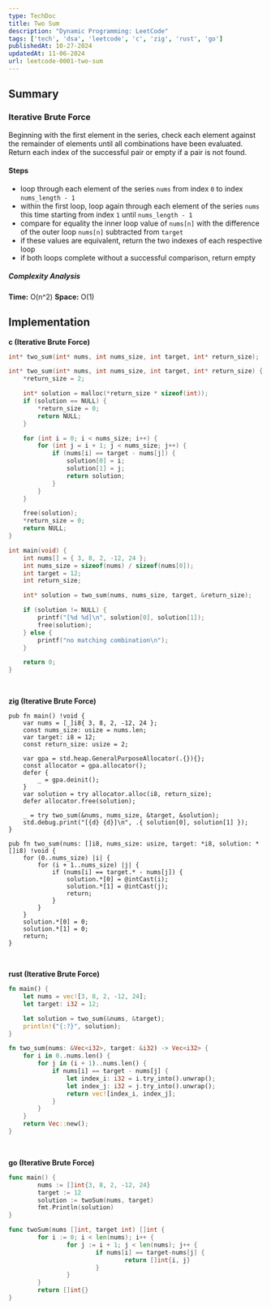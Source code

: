 ```yaml
---
type: TechDoc
title: Two Sum
description: "Dynamic Programming: LeetCode"
tags: ['tech', 'dsa', 'leetcode', 'c', 'zig', 'rust', 'go']
publishedAt: 10-27-2024
updatedAt: 11-06-2024
url: leetcode-0001-two-sum
---
```

## Summary
### Iterative Brute Force
Beginning with the first element in the series, check each element against the remainder of
elements until all combinations have been evaluated.
Return each index of the successful pair or empty if a pair is not found.

#### Steps
- loop through each element of the series `nums` from index `0` to index `nums_length - 1`
- within the first loop, loop again through each element of the series `nums` this time
starting from index `1` until `nums_length - 1`
- compare for equality the inner loop value of `nums[n]` with the difference of the outer loop
`nums[n]` subtracted from `target`
- if these values are equivalent, return the two indexes of each respective loop
- if both loops complete without a successful comparison, return empty

##### Complexity Analysis
**Time:** O(n^2)
**Space:** O(1)

## Implementation
**c (Iterative Brute Force)**
```c
int* two_sum(int* nums, int nums_size, int target, int* return_size);

int* two_sum(int* nums, int nums_size, int target, int* return_size) {
    *return_size = 2;

    int* solution = malloc(*return_size * sizeof(int));
    if (solution == NULL) {
        *return_size = 0;
        return NULL;
    }

    for (int i = 0; i < nums_size; i++) {
        for (int j = i + 1; j < nums_size; j++) {
            if (nums[i] == target - nums[j]) {
                solution[0] = i;
                solution[1] = j;
                return solution;
            }
        }
    }

    free(solution);
    *return_size = 0;
    return NULL;
}

int main(void) {
    int nums[] = { 3, 8, 2, -12, 24 };
    int nums_size = sizeof(nums) / sizeof(nums[0]);
    int target = 12;
    int return_size;

    int* solution = two_sum(nums, nums_size, target, &return_size);

    if (solution != NULL) {
        printf("[%d %d]\n", solution[0], solution[1]);
        free(solution);
    } else {
        printf("no matching combination\n");
    }

    return 0;
}
```

<br />

**zig (Iterative Brute Force)**
```zig
pub fn main() !void {
    var nums = [_]i8{ 3, 8, 2, -12, 24 };
    const nums_size: usize = nums.len;
    var target: i8 = 12;
    const return_size: usize = 2;

    var gpa = std.heap.GeneralPurposeAllocator(.{}){};
    const allocator = gpa.allocator();
    defer {
        _ = gpa.deinit();
    }
    var solution = try allocator.alloc(i8, return_size);
    defer allocator.free(solution);

    _ = try two_sum(&nums, nums_size, &target, &solution);
    std.debug.print("[{d} {d}]\n", .{ solution[0], solution[1] });
}

pub fn two_sum(nums: []i8, nums_size: usize, target: *i8, solution: *[]i8) !void {
    for (0..nums_size) |i| {
        for (i + 1..nums_size) |j| {
            if (nums[i] == target.* - nums[j]) {
                solution.*[0] = @intCast(i);
                solution.*[1] = @intCast(j);
                return;
            }
        }
    }
    solution.*[0] = 0;
    solution.*[1] = 0;
    return;
}
```

<br />

**rust (Iterative Brute Force)**
```rust
fn main() {
    let nums = vec![3, 8, 2, -12, 24];
    let target: i32 = 12;

    let solution = two_sum(&nums, &target);
    println!("{:?}", solution);
}

fn two_sum(nums: &Vec<i32>, target: &i32) -> Vec<i32> {
    for i in 0..nums.len() {
        for j in (i + 1)..nums.len() {
            if nums[i] == target - nums[j] {
                let index_i: i32 = i.try_into().unwrap();
                let index_j: i32 = j.try_into().unwrap();
                return vec![index_i, index_j];
            }
        }
    }
    return Vec::new();
}
```

<br />

**go (Iterative Brute Force)**
```go
func main() {
        nums := []int{3, 8, 2, -12, 24}
        target := 12
        solution := twoSum(nums, target)
        fmt.Println(solution)
}

func twoSum(nums []int, target int) []int {
        for i := 0; i < len(nums); i++ {
                for j := i + 1; j < len(nums); j++ {
                        if nums[i] == target-nums[j] {
                                return []int{i, j}
                        }
                }
        }
        return []int{}
}
```
